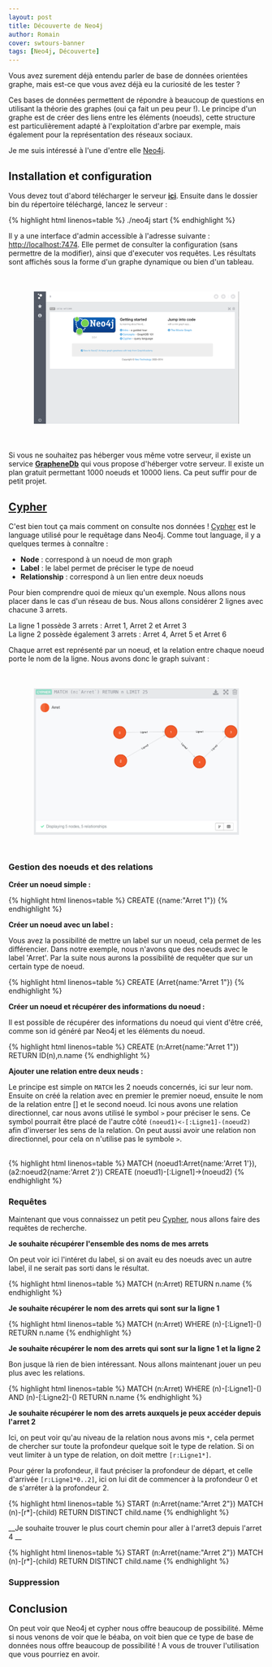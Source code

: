 ```yaml
---
layout: post
title: Découverte de Neo4j
author: Romain
cover: swtours-banner
tags: [Neo4j, Découverte]
---
```


Vous avez surement déjà entendu parler de base de données orientées graphe, mais est-ce que vous avez déjà eu la curiosité de les tester ?

Ces bases de données permettent de répondre à beaucoup de questions en utilisant la théorie des graphes (oui ça fait un peu peur !).
Le principe d'un graphe est de créer des liens entre les éléments (noeuds), cette structure est particulièrement adapté à l'exploitation d'arbre par exemple, mais également pour la représentation des réseaux sociaux.

Je me suis intéressé à l'une d'entre elle [Neo4j](http://www.neo4j.org/).


## Installation et configuration

Vous devez tout d'abord télécharger le serveur [__ici__](http://www.neo4j.org/download_thanks?edition=community&release=2.0.2&platform=unix&packaging=zip&architecture=x32).
Ensuite dans le dossier bin du répertoire téléchargé, lancez le serveur :

{% highlight html linenos=table %}
./neo4j start
{% endhighlight %}

Il y a une interface d'admin accessible à l'adresse suivante : [http://localhost:7474](http://localhost:7474). Elle permet de consulter la configuration (sans permettre de la modifier), 
ainsi que d'executer vos requêtes. Les résultats sont affichés sous la forme d'un graphe dynamique ou bien d'un tableau.

<div style="text-align:center;margin:50px">
    <a href="/images/postNeo4j/admin-page.png" data-lightbox="group-2" title="Interface d'administration" class="inlineBoxes">
        <img class="medium" src="/images/postNeo4j/admin-page.png" alt="Interface d'admin"/>
    </a>
</div>
    


Si vous ne souhaitez pas héberger vous même votre serveur, il existe un service 
[__GrapheneDb__](http://www.graphenedb.com/) qui vous propose d'héberger votre serveur. Il existe un plan gratuit permettant 1000 noeuds et 10000 liens. Ca peut suffir pour de petit projet.


## [Cypher](http://docs.neo4j.org/refcard/2.0/)

C'est bien tout ça mais comment on consulte nos données ! [Cypher](http://docs.neo4j.org/refcard/2.0/) est le language utilisé pour le requêtage dans Neo4j. 
Comme tout language, il y a quelques termes à connaître : 

* __Node__ : correspond à un noeud de mon graph 
* __Label__ : le label permet de préciser le type de noeud
* __Relationship__ : correspond à un lien entre deux noeuds
    
    
Pour bien comprendre quoi de mieux qu'un exemple. Nous allons nous placer dans le cas d'un réseau de bus. Nous allons considérer 2 lignes avec chacune 3 arrets.

La ligne 1 possède 3 arrets : Arret 1, Arret 2 et Arret 3 
<br/>
La ligne 2 possède également 3 arrets : Arret 4, Arret 5 et Arret 6

Chaque arret est représenté par un noeud, et la relation entre chaque noeud porte le nom de la ligne. Nous avons donc le graph suivant :

<div style="text-align:center;margin:50px">
    <a href="/images/postNeo4j/graph-example.png" data-lightbox="group-2" title="Graph du réseau de bus" class="inlineBoxes">
        <img class="medium" src="/images/postNeo4j/graph-example.png" alt="Graph du réseau de bus"/>
    </a>
</div>




### Gestion des noeuds et des relations


__Créer un noeud simple :__

{% highlight html linenos=table %}
CREATE ({name:"Arret 1"})
{% endhighlight %}
 <br/>


__Créer un noeud avec un label :__

Vous avez la possibilité de mettre un label sur un noeud, cela permet de les différencier. Dans notre exemple, nous n'avons que des noeuds avec le label 'Arret'. 
Par la suite nous aurons la possibilité de requêter que sur un certain type de noeud.
 <br/>

{% highlight html linenos=table %}
CREATE (Arret{name:"Arret 1"})
{% endhighlight %}


__Créer un noeud et récupérer des informations du noeud :__


Il est possible de récupérer des informations du noeud qui vient d'être créé, comme son id généré par Neo4j et les éléments du noeud.
 <br/>

{% highlight html linenos=table %}
CREATE (n:Arret{name:"Arret 1"}) RETURN ID(n),n.name
{% endhighlight %}


__Ajouter une relation entre deux neuds :__

Le principe est simple on `MATCH` les 2 noeuds concernés, ici sur leur nom. Ensuite on créé la relation avec en premier le premier noeud, ensuite le nom de la relation entre [] et le second noeud. Ici nous avons une relation directionnel, car nous avons utilisé le symbol `>` pour préciser le sens. Ce symbol pourrait être placé de l'autre côté `(noeud1)<-[:Ligne1]-(noeud2)` afin d'inverser les sens de la relation. On peut aussi avoir une relation non directionnel, pour cela on n'utilise pas le symbole `>`.  
 <br/>

{% highlight html linenos=table %}
MATCH (noeud1:Arret{name:'Arret 1'}), (a2:noeud2{name:'Arret 2'})
CREATE (noeud1)-[:Ligne1]->(noeud2)
{% endhighlight %}




### Requêtes



Maintenant que vous connaissez un petit peu [Cypher](http://docs.neo4j.org/refcard/2.0/), nous allons faire des requêtes de recherche. 

__Je souhaite récupérer l'ensemble des noms de mes arrets__

On peut voir ici l'intéret du label, si on avait eu des noeuds avec un autre label, il ne serait pas sorti dans le résultat.
 <br/>
 
{% highlight html linenos=table %}
MATCH (n:Arret) 
RETURN n.name
{% endhighlight %}


__Je souhaite récupérer le nom des arrets qui sont sur la ligne 1__

{% highlight html linenos=table %}
MATCH (n:Arret) 
WHERE (n)-[:Ligne1]-() 
RETURN n.name
{% endhighlight %}


__Je souhaite récupérer le nom des arrets qui sont sur la ligne 1 et la ligne 2__

Bon jusque là rien de bien intéressant. Nous allons maintenant jouer un peu plus avec les relations.
 <br/>
 
{% highlight html linenos=table %}
MATCH (n:Arret) 
WHERE (n)-[:Ligne1]-() 
    AND (n)-[:Ligne2]-() 
RETURN n.name
{% endhighlight %}

 

__Je souhaite récupérer le nom des arrets auxquels je peux accéder depuis l'arret 2__


Ici, on peut voir qu'au niveau de la relation nous avons mis `*`, cela permet de chercher sur toute la profondeur quelque soit le type de relation. Si on veut limiter à un type de relation, on doit mettre `[r:Ligne1*]`.

Pour gérer la profondeur, il faut préciser la profondeur de départ, et celle d'arrivée `[r:Ligne1*0..2]`, ici on lui dit de commencer à la profondeur 0 et de s'arréter à la profondeur 2.
 <br/>
 
{% highlight html linenos=table %}
START (n:Arret{name:"Arret 2"})
MATCH (n)-[r*]-(child)
RETURN DISTINCT child.name
{% endhighlight %}

 
__Je souhaite trouver le plus court chemin pour aller à l'arret3 depuis l'arret 4 __

{% highlight html linenos=table %}
START (n:Arret{name:"Arret 2"})
MATCH (n)-[r*]-(child)
RETURN DISTINCT child.name
{% endhighlight %}




### Suppression





## Conclusion 

On peut voir que Neo4j et cypher nous offre beaucoup de possibilité. Même si nous venons de voir que le béaba, on voit bien que ce type de base de données nous offre beaucoup de possibilité ! 
A vous de trouver l'utilisation que vous pourriez en avoir.
